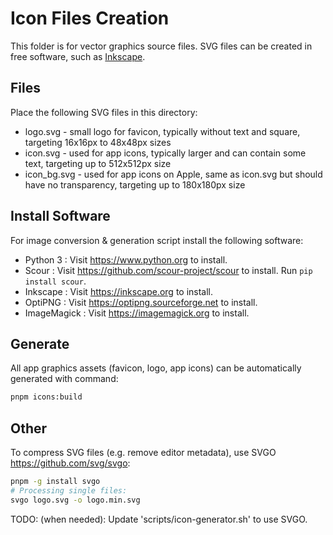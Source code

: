 # Icon Files Creation

This folder is for vector graphics source files. SVG files can be created in free software, such as [Inkscape](https://inkscape.org).

## Files

Place the following SVG files in this directory:

- logo.svg - small logo for favicon, typically without text and square, targeting 16x16px to 48x48px sizes
- icon.svg - used for app icons, typically larger and can contain some text, targeting up to 512x512px size
- icon_bg.svg - used for app icons on Apple, same as icon.svg but should have no transparency, targeting up to 180x180px size

## Install Software

For image conversion & generation script install the following software:

- Python 3 : Visit <https://www.python.org> to install.
- Scour : Visit <https://github.com/scour-project/scour> to install. Run `pip install scour`.
- Inkscape : Visit <https://inkscape.org> to install.
- OptiPNG : Visit <https://optipng.sourceforge.net> to install.
- ImageMagick : Visit <https://imagemagick.org> to install.

## Generate

All app graphics assets (favicon, logo, app icons) can be automatically generated with command:

```bash
pnpm icons:build
```

## Other

To compress SVG files (e.g. remove editor metadata), use SVGO <https://github.com/svg/svgo>:

```bash
pnpm -g install svgo
# Processing single files:
svgo logo.svg -o logo.min.svg
```

TODO: (when needed): Update 'scripts/icon-generator.sh' to use SVGO.

